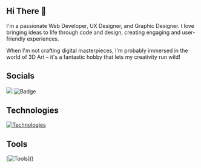## Hi There 👋
I'm a passionate Web Developer, UX Designer, and Graphic Designer. I love bringing ideas to life through code and design, creating engaging and user-friendly experiences.

When I'm not crafting digital masterpieces, I'm probably immersed in the world of 3D Art – it's a fantastic hobby that lets my creativity run wild!

## Socials
[![](https://img.shields.io/badge/Youtube-da2020?style=flat-square&logo=youtube)](https://www.youtube.com/@hassaanvfx) <img src="https://img.shields.io/badge/X-c34747?style=flat-square&logo=dotenv" alt="Badge">
## Technologies


[![Technologies](https://skillicons.dev/icons?i=html,css,js,nextjs,react,astro,vite,tailwind,mongodb,firebase,git,github)]()

## Tools
[![Tools](https://skillicons.dev/icons?i=figma,ps,ai,ae,vscode,blender,unreal,")]()
